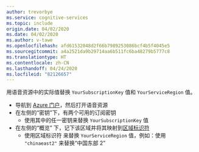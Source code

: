 ```yaml
---
author: trevorbye
ms.service: cognitive-services
ms.topic: include
origin.date: 04/02/2020
ms.date: 04/02/2020
ms.author: v-tawe
ms.openlocfilehash: afd61532048d2f66b7989253086bcf4b5f4045e5
ms.sourcegitcommit: a4a2521da9b29714aa6b511fc6ba48279b5777c8
ms.translationtype: HT
ms.contentlocale: zh-CN
ms.lasthandoff: 04/24/2020
ms.locfileid: "82126657"
---
```

用语音资源中的实际值替换 `YourSubscriptionKey` 值和 `YourServiceRegion` 值。

- 导航到 <a href="https://portal.azure.cn/" target="_blank">Azure 门户<span class="docon docon-navigate-external x-hidden-focus"></span></a>，然后打开语音资源
- 在左侧的“密钥”下，有两个可用的订阅密钥 
    - 使用其中的任一密钥来替换 `YourSubscriptionKey` 值
- 在左侧的“概览”  下，记下该区域并将其映射到<a href="https://docs.azure.cn/cognitive-services/speech-service/regions" target="_blank">区域标识符<span class="docon docon-navigate-external x-hidden-focus"></span></a>
    - 使用区域标识符  来替换 `YourServiceRegion` 值，例如：使用 `"chinaeast2"` 来替换“中国东部 2” 